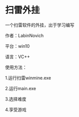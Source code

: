 # 扫雷外挂

一个扫雷软件的外挂，出于学习编写

作者：LabinNovich

平台：win10

语言：VC++

使用方法：

1.运行扫雷winmine.exe

2.运行main.exe

3.选择难度

4.享受游戏
